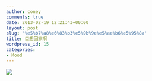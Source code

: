 ```yaml
---
author: coney
comments: true
date: 2013-02-19 12:21:43+00:00
layout: post
slug: '%e5%b7%a8%e6%83%b3%e5%9b%9e%e5%ae%b6%e5%95%8a'
title: 巨想回家啊
wordpress_id: 15
categories:
- Mood
---
```


[![](http://coney.lemonconey.com/wp-content/uploads/2013/02/未命名.gif)](http://coney.lemonconey.com/2013/02/%e5%b7%a8%e6%83%b3%e5%9b%9e%e5%ae%b6%e5%95%8a/%e6%9c%aa%e5%91%bd%e5%90%8d/)
